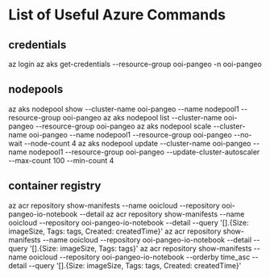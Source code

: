 # List of Useful Azure Commands

## credentials

az login
az aks get-credentials --resource-group ooi-pangeo -n ooi-pangeo

## nodepools

az aks nodepool show --cluster-name ooi-pangeo --name nodepool1 --resource-group ooi-pangeo
az aks nodepool list --cluster-name ooi-pangeo --resource-group ooi-pangeo
az aks nodepool scale --cluster-name ooi-pangeo --name nodepool1 --resource-group ooi-pangeo --no-wait --node-count 4
az aks nodepool update --cluster-name ooi-pangeo --name nodepool1 --resource-group ooi-pangeo --update-cluster-autoscaler --max-count 100 --min-count 4

## container registry

az acr repository show-manifests --name ooicloud --repository ooi-pangeo-io-notebook --detail
az acr repository show-manifests --name ooicloud --repository ooi-pangeo-io-notebook --detail --query '[].{Size: imageSize, Tags: tags, Created: createdTime}'
az acr repository show-manifests --name ooicloud --repository ooi-pangeo-io-notebook --detail --query '[].{Size: imageSize, Tags: tags}'
az acr repository show-manifests --name ooicloud --repository ooi-pangeo-io-notebook --orderby time_asc --detail --query '[].{Size: imageSize, Tags: tags, Created: createdTime}'
